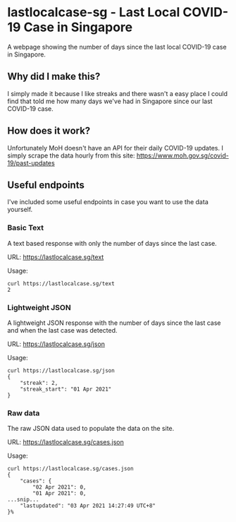 # lastlocalcase-sg - Last Local COVID-19 Case in Singapore
A webpage showing the number of days since the last local COVID-19 case in Singapore.

## Why did I make this?
I simply made it because I like streaks and there wasn't a easy place I could find that told me how many days we've had in Singapore since our last COVID-19 case.

## How does it work?
Unfortunately MoH doesn't have an API for their daily COVID-19 updates.  I simply scrape the data hourly from this site: https://www.moh.gov.sg/covid-19/past-updates

## Useful endpoints
I've included some useful endpoints in case you want to use the data yourself.

### Basic Text
A text based response with only the number of days since the last case.

URL:  https://lastlocalcase.sg/text

Usage:
```angular2html
curl https://lastlocalcase.sg/text
2
```

### Lightweight JSON
A lightweight JSON response with the number of days since the last case and when the last case was detected.

URL: https://lastlocalcase.sg/json 

Usage:
```angular2html
curl https://lastlocalcase.sg/json
{
    "streak": 2,
    "streak_start": "01 Apr 2021"
}
```

### Raw data
The raw JSON data used to populate the data on the site.

URL: https://lastlocalcase.sg/cases.json 

Usage:
```angular2html
curl https://lastlocalcase.sg/cases.json
{
    "cases": {
        "02 Apr 2021": 0,
        "01 Apr 2021": 0,
...snip...
    "lastupdated": "03 Apr 2021 14:27:49 UTC+8"
}%                      
```